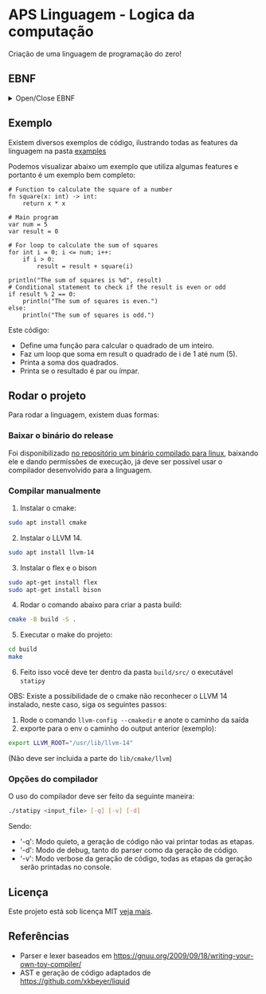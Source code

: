 # APS Linguagem - Logica da computação

Criação de uma linguagem de programação do zero!


## EBNF

<details>
  <summary>Open/Close EBNF</summary>
  
```ebnf
PROGRAM = { STATEMENT } ;
STATEMENT = (VARIABLE_DECLARE, "\n" | ASSIGNMENT_STATEMENT, "\n" | IF_STATEMENT | WHILE_LOOP | FOR_LOOP | FUNCTION_DECLARE | RETURN_STATEMENT, "\n" | FUNCTION_CALL, "\n") ;

VARIABLE_DECLARE = (TYPE, IDENTIFIER, ["=", BOOL_EXPR] | "VAR", IDENTIFIER, "=", BOOL_EXPR) ;

ASSIGNMENT_STATEMENT = (IDENTIFIER, [ ARITHMETIC_OPERATOR ], "=", BOOL_EXPR | INC_DEC | BINOP_ASSIGN) ;
BINOP_ASSIGN = IDENTIFIER, ARITHMETIC_OPERATOR, "=", BOOL_EXPR;
INC_DEC = IDENTIFIER, ("++" | "--");

IF_STATEMENT = "if", BOOL_EXPR, ":", INDENTED_PROGRAM, ["else", ":", INDENTED_PROGRAM] ;

WHILE_LOOP = "while", BOOL_EXPR, ":", INDENTED_PROGRAM ;
FOR_LOOP = "for", (ASSIGNMENT_STATEMENT | VARIABLE_DECLARE), ";", BOOL_EXPR, ";", ASSIGNMENT_STATEMENT, ":", INDENTED_PROGRAM;

FUNCTION_DECLARE = "fn", IDENTIFIER, "(", [PARAMETER_LIST], ")", "->", TYPE, ":", INDENTED_PROGRAM ; 
PARAMETER_LIST = IDENTIFIER, ":", TYPE, { ",", IDENTIFIER, ":", TYPE} ;

RETURN_STATEMENT = "return", BOOL_EXPR ;

TYPE = "int" | "float" | "boolean" | "string";
COMPARISON = ( "==", ">", "<", ">=", "<=", "!=" );
BOOL_EXPR = BOOL_TERM, { "or", BOOL_TERM };
BOOL_TERM = REL_EXPR, { "and", REL_EXPR };
REL_EXPR = EXPR, { COMPARISON, EXPR };
EXPR = TERM, { ("+" | "-"), TERM };
TERM = FACTOR, { ( "*" | "/" | "%" ), FACTOR };
FACTOR = ( LITERAL | "(", BOOL_EXPR, ")" | "-" FACTOR | "!" FACTOR | IDENTIFIER "(" ARGUMENT_LIST ")" | IDENTIFIER);

LITERAL = INTEGER | FLOAT | BOOLEAN | STRING ;

ARITHMETIC_OPERATOR = "+" | "-" | "*" | "/" ;
BINARY_OPERATOR = ARITHMETIC_OPERATOR | "==" | "!=" | "<" | ">" | "<=" | ">=" ;
UNARY_OPERATOR = "-" | "!" ;

FUNCTION_CALL = IDENTIFIER, "(", [ARGUMENT_LIST], ")" ;
ARGUMENT_LIST = [ BOOL_EXPR ], { ",", BOOL_EXPR } ;

INDENTED_PROGRAM = "\n", INDENT, { STATEMENT }, DEDENT ;

LETTER = "a" | ... | "z" | "A" | ... | "Z" ;
DIGIT = "1" | "2" | "3" | "4" | "5" | "6" | "7" | "8" | "9" | "0" ;

IDENTIFIER = LETTER, { LETTER | DIGIT | "_" } ;
INTEGER = DIGIT, { DIGIT };
FLOAT = DIGIT, { DIGIT }, ".", { DIGIT };
BOOLEAN = "true" | "false" ;
STRING = `"`, { DIGIT | LETTER }, `"` ;

INDENT = "INDENT" ;  (* Token representing an increase in indentation level *)
DEDENT = "DEDENT" ;  (* Token representing a decrease in indentation level *) ;
```

</details>

## Exemplo
Existem diversos exemplos de código, ilustrando todas as features da linguagem na pasta [examples](https://github.com/RicardoRibeiroRodrigues/APS-Linguagem/blob/main/examples/)

Podemos visualizar abaixo um exemplo que utiliza algumas features e portanto é um exemplo bem completo:
```stp
# Function to calculate the square of a number
fn square(x: int) -> int:
    return x * x

# Main program
var num = 5
var result = 0

# For loop to calculate the sum of squares
for int i = 0; i <= num; i++:
    if i > 0:
        result = result + square(i)

println("The sum of squares is %d", result)
# Conditional statement to check if the result is even or odd
if result % 2 == 0:
    println("The sum of squares is even.")
else:
    println("The sum of squares is odd.")
```

Este código:
- Define uma função para calcular o quadrado de um inteiro.
- Faz um loop que soma em result o quadrado de i de 1 até num (5).
- Printa a soma dos quadrados.
- Printa se o resultado é par ou ímpar.

## Rodar o projeto

Para rodar a linguagem, existem duas formas:

### Baixar o binário do release

Foi disponibilizado [no repositório um binário compilado para linux](https://github.com/RicardoRibeiroRodrigues/APS-Linguagem/releases), baixando ele e dando permissões de execução, já deve ser possível usar o compilador desenvolvido para a linguagem.

### Compilar manualmente

1. Instalar o cmake:
```bash
sudo apt install cmake
```
2. Instalar o LLVM 14.
```bash
sudo apt install llvm-14
```
3. Instalar o flex e o bison
```bash
sudo apt-get install flex
sudo apt-get install bison
```
4. Rodar o comando abaixo para criar a pasta build:
```bash
cmake -B build -S .
```
5. Executar o make do projeto:
```bash
cd build
make
```
6. Feito isso você deve ter dentro da pasta `build/src/` o executável `statipy`

OBS:
Existe a possibilidade de o cmake não reconhecer o LLVM 14 instalado, neste caso, siga os seguintes passos:
1. Rode o comando `llvm-config --cmakedir` e anote o caminho da saída
2. exporte para o env o caminho do output anterior (exemplo):
```bash
export LLVM_ROOT="/usr/lib/llvm-14"
```
(Não deve ser incluida a parte do `lib/cmake/llvm`)

### Opções do compilador

O uso do compilador deve ser feito da seguinte maneira:
```bash
./statipy <input_file> [-q] [-v] [-d]
```

Sendo:
- '-q': Modo quieto, a geração de código não vai printar todas as etapas.
- '-d': Modo de debug, tanto do parser como da geração de código.
- '-v': Modo verbose da geração de código, todas as etapas da geração serão printadas no console.

## Licença

Este projeto está sob licença MIT [veja mais](LICENSE).

## Referências
- Parser e lexer baseados em https://gnuu.org/2009/09/18/writing-your-own-toy-compiler/
- AST e geração de código adaptados de https://github.com/xkbeyer/liquid
